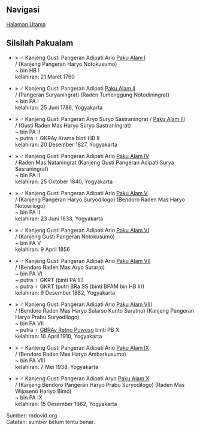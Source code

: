 ## Navigasi

[Halaman Utama][up] 

## Silsilah Pakualam

*	» ♂ Kanjeng Gusti Pangeran Adipati Ario [Paku Alam I][26189]
	<br/>/ (Kanjeng Pangeran Haryo Notokusumo)
	<br/>~ bin HB I
	<br/>kelahiran: 21 Maret 1760

*	» ♂ Kanjeng Gusti Pangeran Adipati [Paku Alam II][26203]
	<br/>/ (Pangeran Suryaningrat) (Raden Tumenggung Notodiningrat)
	<br/>~ bin PA I
	<br/>kelahiran: 25 Juni 1786, Yogyakarta

*	» ♂ Kanjeng Gusti Pangeran Aryo Suryo Sastraningrat / [Paku Alam III][26205]
	<br/>/ (Gusti Raden Mas Haryo Suryo Sastraningrat)
	<br/>~ bin PA II
	<br/>~ putra ♀ GKRAy Krama binti HB II
	<br/>kelahiran: 20 Desember 1827, Yogyakarta

*	» ♂ Kanjeng Gusti Pangeran Adipati Ario [Paku Alam IV][781217]
	<br/>/ Raden Mas Nataningrat (Kanjeng Gusti Pangeran Adipati Surya Sasraningrat)
	<br/>~ bin PA II
	<br/>kelahiran: 25 Oktober 1840, Yogyakarta

*	» ♂ Kanjeng Gusti Pangeran Adipati Ario [Paku Alam V][26206]
	<br/>/ (Kanjeng Pangeran Haryo Suryodilogo) (Bendoro Raden Mas Haryo Notowilogo)
	<br/>~ bin PA II
	<br/>kelahiran: 23 Juni 1833, Yogyakarta 

*	» ♂ Kanjeng Gusti Pangeran Adipati Ario [Paku Alam VI][26208]
	<br/>/ (Kanjeng Gusti Pangeran Notokusumo)
	<br/>~ bin PA V
	<br/>kelahiran: 9 April 1856

*	» ♂ Kanjeng Gusti Pangeran Adipati Ario [Paku Alam VII][26210]
	<br/>/ (Bendoro Raden Mas Aryo Surarjo)
	<br/>~ bin PA VI
	<br/>~ putra ♀ GKRT (binti PA III)
	<br/>~ putra ♀ GKRT (putri BRa SS (binti BPAM bin HB II))
	<br/>kelahiran: 9 Desember 1882, Yogyakarta

*	» ♂ Kanjeng Gusti Pangeran Adipati Ario [Paku Alam VIII][26213]
	<br/>/ (Bendoro Raden Mas Haryo Sularso Kunto Suratno) (Kanjeng Pangeran Haryo Prabu Suryodilogo)
	<br/>~ bin PA VII
	<br/>~ putra ♀ [GBRAy Retno Puwoso][771545] binti PB X
	<br/>kelahiran: 10 April 1910, Yogyakarta

*	» ♂ Kanjeng Gusti Pangeran Adipati Ario [Paku Alam IX][771557]
	<br/>/ (Bendoro Raden Mas Haryo Ambarkusumo)
	<br/>~ bin PA VIII
	<br/>kelahiran: 7 Mei 1938, Yogyakarta 

*	» ♂ Kanjeng Gusti Pangeran Adipati Aryo [Paku Alam X][771563]
	<br/>/ (Kanjeng Bendoro Pangeran Haryo Prabu Suryodilogo) (Raden Mas Wijoseno Hariyo Bimo)
	<br/>~ bin PA IX
	<br/>kelahiran: 15 Desember 1962, Yogyakarta


Sumber: rodovid.org<br/>
Catatan: sumber belum tentu benar.

[up]: https://github.com/epsi-rns/catatan-silsilah/blob/master/README.md

[26189]:  http://id.rodovid.org/wk/Orang:26189
[26203]:  http://id.rodovid.org/wk/Orang:26203

[26205]:  http://id.rodovid.org/wk/Orang:26205
[781217]: http://id.rodovid.org/wk/Orang:781217

[26206]:  http://id.rodovid.org/wk/Orang:26206
[26208]:  http://id.rodovid.org/wk/Orang:26208

[26210]:  http://id.rodovid.org/wk/Orang:26210
[771545]: http://id.rodovid.org/wk/Orang:771545

[26213]:  http://id.rodovid.org/wk/Orang:26213

[771557]: http://id.rodovid.org/wk/Orang:771557
[771563]: http://id.rodovid.org/wk/Orang:771563
